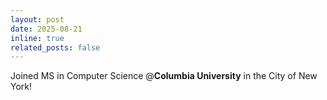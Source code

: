 ```yaml
---
layout: post
date: 2025-08-21
inline: true
related_posts: false
---
```


Joined MS in Computer Science @<b>Columbia University</b> in the City of New York!
